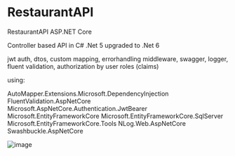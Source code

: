 # RestaurantAPI
RestaurantAPI ASP.NET Core

Controller based API in C# .Net 5 upgraded to .Net 6

jwt auth, dtos, custom mapping, errorhandling middleware, swagger, logger, fluent validation, authorization by user roles (claims)

using:

AutoMapper.Extensions.Microsoft.DependencyInjection FluentValidation.AspNetCore Microsoft.AspNetCore.Authentication.JwtBearer Microsoft.EntityFrameworkCore Microsoft.EntityFrameworkCore.SqlServer Microsoft.EntityFrameworkCore.Tools NLog.Web.AspNetCore Swashbuckle.AspNetCore

![image](https://user-images.githubusercontent.com/103057715/178294015-35a7b4d3-6c5b-4e80-b067-5db49f4b1202.png)
